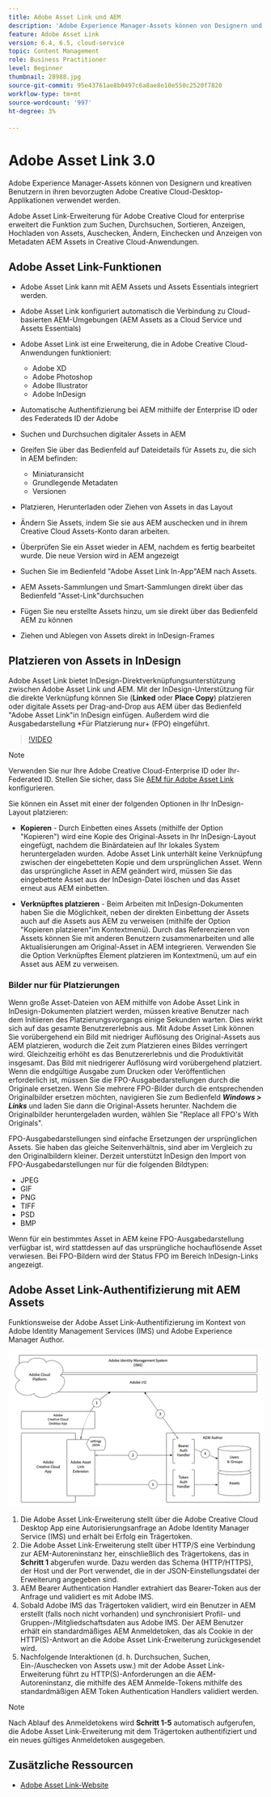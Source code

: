 ```yaml
---
title: Adobe Asset Link und AEM
description: 'Adobe Experience Manager-Assets können von Designern und kreativen Benutzern in ihren bevorzugten Adobe Creative Cloud-Desktop-Applikationen verwendet werden. Adobe Asset Link-Erweiterung für Adobe Creative Cloud for enterprise erweitert die Funktion zum Suchen, Durchsuchen, Sortieren, Anzeigen, Hochladen von Assets, Auschecken, Ändern, Einchecken und Anzeigen von Metadaten AEM Assets in Creative Cloud-Tools wie Adobe XD, Photoshop, InDesign und Illustrator. '
feature: Adobe Asset Link
version: 6.4, 6.5, cloud-service
topic: Content Management
role: Business Practitioner
level: Beginner
thumbnail: 28988.jpg
source-git-commit: 95e43761ae8b0497c6a8ae8e10e550c2520f7820
workflow-type: tm+mt
source-wordcount: '997'
ht-degree: 3%

---
```



# Adobe Asset Link 3.0

Adobe Experience Manager-Assets können von Designern und kreativen Benutzern in ihren bevorzugten Adobe Creative Cloud-Desktop-Applikationen verwendet werden.

Adobe Asset Link-Erweiterung für Adobe Creative Cloud for enterprise erweitert die Funktion zum Suchen, Durchsuchen, Sortieren, Anzeigen, Hochladen von Assets, Auschecken, Ändern, Einchecken und Anzeigen von Metadaten AEM Assets in Creative Cloud-Anwendungen.

## Adobe Asset Link-Funktionen

+ Adobe Asset Link kann mit AEM Assets und Assets Essentials integriert werden.
+ Adobe Asset Link konfiguriert automatisch die Verbindung zu Cloud-basierten AEM-Umgebungen (AEM Assets as a Cloud Service und Assets Essentials)
+ Adobe Asset Link ist eine Erweiterung, die in Adobe Creative Cloud-Anwendungen funktioniert:

   + Adobe XD
   + Adobe Photoshop
   + Adobe Illustrator
   + Adobe InDesign

+ Automatische Authentifizierung bei AEM mithilfe der Enterprise ID oder des Federateds ID der Adobe
+ Suchen und Durchsuchen digitaler Assets in AEM
+ Greifen Sie über das Bedienfeld auf Dateidetails für Assets zu, die sich in AEM befinden:
   + Miniaturansicht
   + Grundlegende Metadaten
   + Versionen
+ Platzieren, Herunterladen oder Ziehen von Assets in das Layout
+ Ändern Sie Assets, indem Sie sie aus AEM auschecken und in ihrem Creative Cloud Assets-Konto daran arbeiten.
+ Überprüfen Sie ein Asset wieder in AEM, nachdem es fertig bearbeitet wurde. Die neue Version wird in AEM angezeigt
+ Suchen Sie im Bedienfeld &quot;Adobe Asset Link In-App&quot;AEM nach Assets.
+ AEM Assets-Sammlungen und Smart-Sammlungen direkt über das Bedienfeld &quot;Asset-Link&quot;durchsuchen
+ Fügen Sie neu erstellte Assets hinzu, um sie direkt über das Bedienfeld AEM zu können
+ Ziehen und Ablegen von Assets direkt in InDesign-Frames

## Platzieren von Assets in InDesign

Adobe Asset Link bietet InDesign-Direktverknüpfungsunterstützung zwischen Adobe Asset Link und AEM. Mit der InDesign-Unterstützung für die direkte Verknüpfung können Sie (__Linked__ oder __Place Copy__) platzieren oder digitale Assets per Drag-and-Drop aus AEM über das Bedienfeld &quot;Adobe Asset Link&quot;in InDesign einfügen. Außerdem wird die Ausgabedarstellung *Für Platzierung nur+ (FPO) eingeführt.

>[!VIDEO](https://video.tv.adobe.com/v/28988/?quality=12&learn=on)

>[!NOTE]
>
>Verwenden Sie nur Ihre Adobe Creative Cloud-Enterprise ID oder Ihr-Federated ID. Stellen Sie sicher, dass Sie [AEM für Adobe Asset Link](https://helpx.adobe.com/de/enterprise/admin-guide.html/enterprise/using/adobe-asset-link.ug.html) konfigurieren.

Sie können ein Asset mit einer der folgenden Optionen in Ihr InDesign-Layout platzieren:

+ **Kopieren**  - Durch Einbetten eines Assets (mithilfe der Option &quot;Kopieren&quot;) wird eine Kopie des Original-Assets in Ihr InDesign-Layout eingefügt, nachdem die Binärdateien auf Ihr lokales System heruntergeladen wurden. Adobe Asset Link unterhält keine Verknüpfung zwischen der eingebetteten Kopie und dem ursprünglichen Asset. Wenn das ursprüngliche Asset in AEM geändert wird, müssen Sie das eingebettete Asset aus der InDesign-Datei löschen und das Asset erneut aus AEM einbetten.

+ **Verknüpftes platzieren**  - Beim Arbeiten mit InDesign-Dokumenten haben Sie die Möglichkeit, neben der direkten Einbettung der Assets auch auf die Assets aus AEM zu verweisen (mithilfe der Option &quot;Kopieren platzieren&quot;im Kontextmenü). Durch das Referenzieren von Assets können Sie mit anderen Benutzern zusammenarbeiten und alle Aktualisierungen am Original-Asset in AEM integrieren. Verwenden Sie die Option Verknüpftes Element platzieren im Kontextmenü, um auf ein Asset aus AEM zu verweisen.

### Bilder nur für Platzierungen

Wenn große Asset-Dateien von AEM mithilfe von Adobe Asset Link in InDesign-Dokumenten platziert werden, müssen kreative Benutzer nach dem Initiieren des Platzierungsvorgangs einige Sekunden warten. Dies wirkt sich auf das gesamte Benutzererlebnis aus. Mit Adobe Asset Link können Sie vorübergehend ein Bild mit niedriger Auflösung des Original-Assets aus AEM platzieren, wodurch die Zeit zum Platzieren eines Bildes verringert wird. Gleichzeitig erhöht es das Benutzererlebnis und die Produktivität insgesamt. Das Bild mit niedrigerer Auflösung wird vorübergehend platziert. Wenn die endgültige Ausgabe zum Drucken oder Veröffentlichen erforderlich ist, müssen Sie die FPO-Ausgabedarstellungen durch die Originale ersetzen. Wenn Sie mehrere FPO-Bilder durch die entsprechenden Originalbilder ersetzen möchten, navigieren Sie zum Bedienfeld **_Windows > Links_** und laden Sie dann die Original-Assets herunter. Nachdem die Originalbilder heruntergeladen wurden, wählen Sie &quot;Replace all FPO&#39;s With Originals&quot;.

FPO-Ausgabedarstellungen sind einfache Ersetzungen der ursprünglichen Assets. Sie haben das gleiche Seitenverhältnis, sind aber im Vergleich zu den Originalbildern kleiner. Derzeit unterstützt InDesign den Import von FPO-Ausgabedarstellungen nur für die folgenden Bildtypen:

+ JPEG
+ GIF
+ PNG
+ TIFF
+ PSD
+ BMP

Wenn für ein bestimmtes Asset in AEM keine FPO-Ausgabedarstellung verfügbar ist, wird stattdessen auf das ursprüngliche hochauflösende Asset verwiesen. Bei FPO-Bildern wird der Status FPO im Bereich InDesign-Links angezeigt.

## Adobe Asset Link-Authentifizierung mit AEM Assets

Funktionsweise der Adobe Asset Link-Authentifizierung im Kontext von Adobe Identity Management Services (IMS) und Adobe Experience Manager Author.

![Adobe Asset Link-Architektur](assets/adobe-asset-link-article-understand.png)

1. Die Adobe Asset Link-Erweiterung stellt über die Adobe Creative Cloud Desktop App eine Autorisierungsanfrage an Adobe Identity Manager Service (IMS) und erhält bei Erfolg ein Trägertoken.
1. Die Adobe Asset Link-Erweiterung stellt über HTTP/S eine Verbindung zur AEM-Autoreninstanz her, einschließlich des Trägertokens, das in **Schritt 1** abgerufen wurde. Dazu werden das Schema (HTTP/HTTPS), der Host und der Port verwendet, die in der JSON-Einstellungsdatei der Erweiterung angegeben sind.
1. AEM Bearer Authentication Handler extrahiert das Bearer-Token aus der Anfrage und validiert es mit Adobe IMS.
1. Sobald Adobe IMS das Trägertoken validiert, wird ein Benutzer in AEM erstellt (falls noch nicht vorhanden) und synchronisiert Profil- und Gruppen-/Mitgliedschaftsdaten aus Adobe IMS. Der AEM Benutzer erhält ein standardmäßiges AEM Anmeldetoken, das als Cookie in der HTTP(S)-Antwort an die Adobe Asset Link-Erweiterung zurückgesendet wird.
1. Nachfolgende Interaktionen (d. h. Durchsuchen, Suchen, Ein-/Auschecken von Assets usw.) mit der Adobe Asset Link-Erweiterung führt zu HTTP(S)-Anforderungen an die AEM-Autoreninstanz, die mithilfe des AEM Anmelde-Tokens mithilfe des standardmäßigen AEM Token Authentication Handlers validiert werden.

>[!NOTE]
>
>Nach Ablauf des Anmeldetokens wird **Schritt 1-5** automatisch aufgerufen, die Adobe Asset Link-Erweiterung mit dem Trägertoken authentifiziert und ein neues gültiges Anmeldetoken ausgegeben.

## Zusätzliche Ressourcen

+ [Adobe Asset Link-Website](https://www.adobe.com/de/creativecloud/business/enterprise/adobe-asset-link.html)
